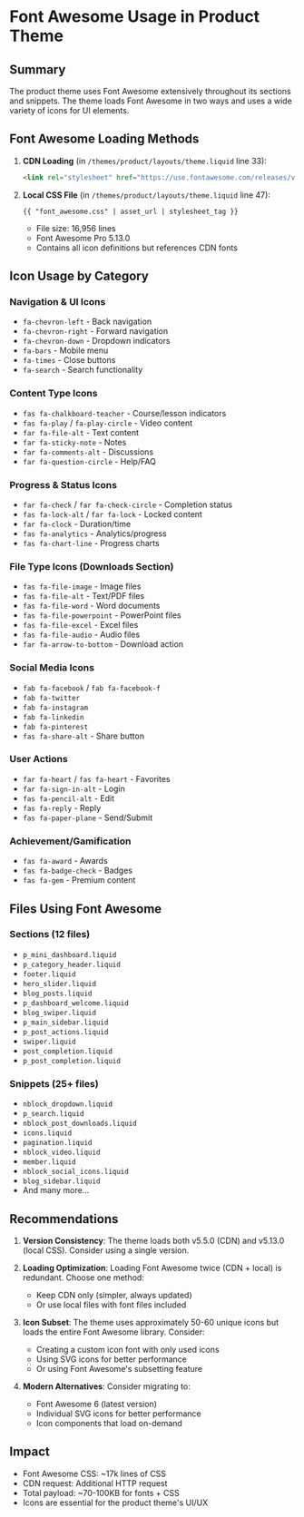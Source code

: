 # Font Awesome Usage in Product Theme

## Summary
The product theme uses Font Awesome extensively throughout its sections and snippets. The theme loads Font Awesome in two ways and uses a wide variety of icons for UI elements.

## Font Awesome Loading Methods

1. **CDN Loading** (in `/themes/product/layouts/theme.liquid` line 33):
   ```html
   <link rel="stylesheet" href="https://use.fontawesome.com/releases/v5.5.0/css/all.css" integrity="sha384-B4dIYHKNBt8Bc12p+WXckhzcICo0wtJAoU8YZTY5qE0Id1GSseTk6S+L3BlXeVIU" crossorigin="anonymous">
   ```

2. **Local CSS File** (in `/themes/product/layouts/theme.liquid` line 47):
   ```liquid
   {{ "font_awesome.css" | asset_url | stylesheet_tag }}
   ```
   - File size: 16,956 lines
   - Font Awesome Pro 5.13.0
   - Contains all icon definitions but references CDN fonts

## Icon Usage by Category

### Navigation & UI Icons
- `fa-chevron-left` - Back navigation
- `fa-chevron-right` - Forward navigation
- `fa-chevron-down` - Dropdown indicators
- `fa-bars` - Mobile menu
- `fa-times` - Close buttons
- `fa-search` - Search functionality

### Content Type Icons
- `fas fa-chalkboard-teacher` - Course/lesson indicators
- `fas fa-play` / `fa-play-circle` - Video content
- `far fa-file-alt` - Text content
- `far fa-sticky-note` - Notes
- `far fa-comments-alt` - Discussions
- `far fa-question-circle` - Help/FAQ

### Progress & Status Icons
- `far fa-check` / `far fa-check-circle` - Completion status
- `fas fa-lock-alt` / `far fa-lock` - Locked content
- `far fa-clock` - Duration/time
- `fas fa-analytics` - Analytics/progress
- `fas fa-chart-line` - Progress charts

### File Type Icons (Downloads Section)
- `fas fa-file-image` - Image files
- `fas fa-file-alt` - Text/PDF files
- `fas fa-file-word` - Word documents
- `fas fa-file-powerpoint` - PowerPoint files
- `fas fa-file-excel` - Excel files
- `fas fa-file-audio` - Audio files
- `far fa-arrow-to-bottom` - Download action

### Social Media Icons
- `fab fa-facebook` / `fab fa-facebook-f`
- `fab fa-twitter`
- `fab fa-instagram`
- `fab fa-linkedin`
- `fab fa-pinterest`
- `fas fa-share-alt` - Share button

### User Actions
- `far fa-heart` / `fas fa-heart` - Favorites
- `far fa-sign-in-alt` - Login
- `fas fa-pencil-alt` - Edit
- `fas fa-reply` - Reply
- `fas fa-paper-plane` - Send/Submit

### Achievement/Gamification
- `fas fa-award` - Awards
- `fas fa-badge-check` - Badges
- `fas fa-gem` - Premium content

## Files Using Font Awesome

### Sections (12 files)
- `p_mini_dashboard.liquid`
- `p_category_header.liquid`
- `footer.liquid`
- `hero_slider.liquid`
- `blog_posts.liquid`
- `p_dashboard_welcome.liquid`
- `blog_swiper.liquid`
- `p_main_sidebar.liquid`
- `p_post_actions.liquid`
- `swiper.liquid`
- `post_completion.liquid`
- `p_post_completion.liquid`

### Snippets (25+ files)
- `nblock_dropdown.liquid`
- `p_search.liquid`
- `nblock_post_downloads.liquid`
- `icons.liquid`
- `pagination.liquid`
- `nblock_video.liquid`
- `member.liquid`
- `nblock_social_icons.liquid`
- `blog_sidebar.liquid`
- And many more...

## Recommendations

1. **Version Consistency**: The theme loads both v5.5.0 (CDN) and v5.13.0 (local CSS). Consider using a single version.

2. **Loading Optimization**: Loading Font Awesome twice (CDN + local) is redundant. Choose one method:
   - Keep CDN only (simpler, always updated)
   - Or use local files with font files included

3. **Icon Subset**: The theme uses approximately 50-60 unique icons but loads the entire Font Awesome library. Consider:
   - Creating a custom icon font with only used icons
   - Using SVG icons for better performance
   - Or using Font Awesome's subsetting feature

4. **Modern Alternatives**: Consider migrating to:
   - Font Awesome 6 (latest version)
   - Individual SVG icons for better performance
   - Icon components that load on-demand

## Impact
- Font Awesome CSS: ~17k lines of CSS
- CDN request: Additional HTTP request
- Total payload: ~70-100KB for fonts + CSS
- Icons are essential for the product theme's UI/UX